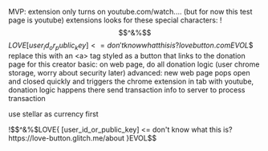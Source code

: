 MVP:
  extension only turns on youtube.com/watch.... (but for now this test page is youtube)
  extensions looks for these special characters:
    !$$^&%$$$LOVE{ [user_id_or_public_key] <= don't know what this is? lovebutton.com }EVOL$$
  replace this with an \<a> tag styled as a button that links to the donation page for this creator
    basic: on web page, do all donation logic (user chrome storage, worry about security later)
    advanced: new web page pops open and closed quickly and triggers the chrome extension in tab with youtube, donation logic happens there
    send transaction info to server to process transaction
    
  use stellar as currency first
  
  <p>
    !$$^&%$LOVE{ [user_id_or_public_key] &lt= don't know what this is? https://love-button.glitch.me/about }EVOL$$
  </p>
